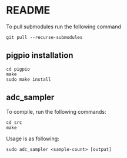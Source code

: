 # README

To pull submodules run the following command
```
git pull --recurse-submodules
```

## pigpio installation
```
cd pigpio
make
sudo make install
```


## adc_sampler

To compile, run the following commands:
```
cd src
make
```

Usage is as following:
```
sudo adc_sampler <sample-count> [output]
```


